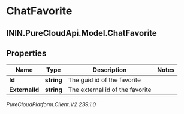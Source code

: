 # ChatFavorite

## ININ.PureCloudApi.Model.ChatFavorite

## Properties

|Name | Type | Description | Notes|
|------------ | ------------- | ------------- | -------------|
| **Id** | **string** | The guid id of the favorite | |
| **ExternalId** | **string** | The external id of the favorite | |



_PureCloudPlatform.Client.V2 239.1.0_
